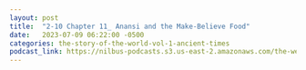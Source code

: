 ```yaml
---
layout: post
title:  "2-10 Chapter 11_ Anansi and the Make-Believe Food"
date:   2023-07-09 06:22:00 -0500
categories: the-story-of-the-world-vol-1-ancient-times
podcast_link: https://nilbus-podcasts.s3.us-east-2.amazonaws.com/the-well-trained-mind/The%20Story%20of%20the%20World%20Vol.%201%20Ancient%20Times/2-10%20Chapter%2011_%20Anansi%20and%20the%20Make-Believe%20Food.mp3
---
```

